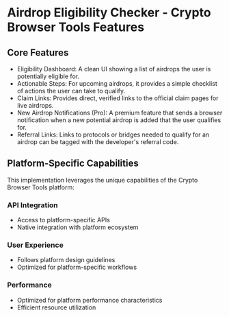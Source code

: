 # Airdrop Eligibility Checker - Crypto Browser Tools Features

## Core Features
- Eligibility Dashboard: A clean UI showing a list of airdrops the user is potentially eligible for.
- Actionable Steps: For upcoming airdrops, it provides a simple checklist of actions the user can take to qualify.
- Claim Links: Provides direct, verified links to the official claim pages for live airdrops.
- New Airdrop Notifications (Pro): A premium feature that sends a browser notification when a new potential airdrop is added that the user qualifies for.
- Referral Links: Links to protocols or bridges needed to qualify for an airdrop can be tagged with the developer's referral code.

## Platform-Specific Capabilities
This implementation leverages the unique capabilities of the Crypto Browser Tools platform:

### API Integration
- Access to platform-specific APIs
- Native integration with platform ecosystem

### User Experience
- Follows platform design guidelines
- Optimized for platform-specific workflows

### Performance
- Optimized for platform performance characteristics
- Efficient resource utilization
